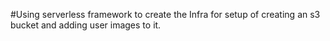 #Using serverless framework to create the Infra for setup of creating an s3 bucket and adding user images to it.
